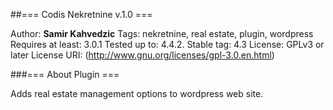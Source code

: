 ##=== Codis Nekretnine v.1.0 ===

Author: **Samir Kahvedzic**
Tags: nekretnine, real estate, plugin, wordpress
Requires at least: 3.0.1
Tested up to: 4.4.2.
Stable tag: 4.3
License: GPLv3 or later
License URI: (http://www.gnu.org/licenses/gpl-3.0.en.html)

###=== About Plugin ===

Adds real estate management options to wordpress web site.
